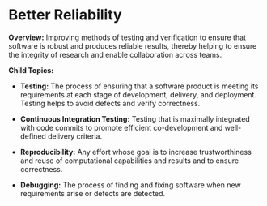 # Better Reliability

**Overview:** 
Improving methods of testing and verification to ensure that software is robust and produces reliable results, thereby helping to ensure the integrity of research and enable collaboration across teams.

**Child Topics:**

- **Testing:**
The process of ensuring that a software product is meeting its requirements at each stage of development, delivery, and deployment. Testing helps to avoid defects and verify correctness.
<!---Topic order: 1--->

- **Continuous Integration Testing:**
Testing that is maximally integrated with code commits to promote efficient co-development and well-defined delivery criteria. 
<!---Topic order: 2--->

- **Reproducibility:**
Any effort whose goal is to increase trustworthiness and reuse of computational capabilities and results and to ensure correctness. 
<!---Topic order: 3--->

- **Debugging:**
The process of finding and fixing software when new requirements arise or defects are detected.
<!---Topic order: 4--->

<!---
Category order: 4
--->
